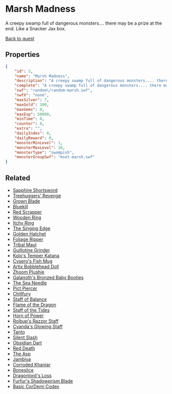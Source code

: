 # Marsh Madness

A creepy swamp full of dangerous monsters.... there may be a prize at the end. Like a Snacker Jax box.

[Back to quest](../quests.md)

## Properties

```json
{
    "id": 5,
    "name": "Marsh Madness",
    "description": "A creepy swamp full of dangerous monsters.... there may be a prize at the end. Like a Snacker Jax box.",
    "complete": "A creepy swamp full of dangerous monsters.... there may be a prize at the end. Like a Snacker Jax box.",
    "swf": "random\/random-marsh.swf",
    "swfX": "none",
    "maxSilver": 7,
    "maxGold": 100,
    "maxGems": 0,
    "maxExp": 50000,
    "minTime": 0,
    "counter": 0,
    "extra": "",
    "dailyIndex": 0,
    "dailyReward": 0,
    "monsterMinLevel": 1,
    "monsterMaxLevel": 10,
    "monsterType": "swampish",
    "monsterGroupSwf": "mset-marsh.swf"
}
```

## Related

- [Sapphire Shortsword](../items/67-sapphire-shortsword.md)
- [Treehuggers' Revenge](../items/79-treehuggers-revenge.md)
- [Grown Blade](../items/83-grown-blade.md)
- [Bluekill](../items/98-bluekill.md)
- [Red Scrapper](../items/109-red-scrapper.md)
- [Wooden Ring](../items/130-wooden-ring.md)
- [Itchy Ring](../items/132-itchy-ring.md)
- [The Singing Edge](../items/135-the-singing-edge.md)
- [Golden Hatchet](../items/137-golden-hatchet.md)
- [Foliage Ripper](../items/141-foliage-ripper.md)
- [Tribal Maul](../items/142-tribal-maul.md)
- [Guillotine Grinder](../items/143-guillotine-grinder.md)
- [Kolo's Temper Katana](../items/161-kolo-s-temper-katana.md)
- [Cysero's Fish Mug](../items/162-cysero-s-fish-mug.md)
- [Artix Bobblehead Doll](../items/163-artix-bobblehead-doll.md)
- [Zhoom Plushie](../items/164-zhoom-plushie.md)
- [Galanoth's Bronzed Baby Booties](../items/166-galanoth-s-bronzed-baby-booties.md)
- [The Sea Needle](../items/183-the-sea-needle.md)
- [Pict Piercer](../items/184-pict-piercer.md)
- [Chillfury](../items/190-chillfury.md)
- [Staff of Balance](../items/196-staff-of-balance.md)
- [Flame of the Dragon](../items/199-flame-of-the-dragon.md)
- [Staff of the Tides](../items/203-staff-of-the-tides.md)
- [Horn of Power](../items/205-horn-of-power.md)
- [Roibup's Razzor Staff](../items/207-roibup-s-razzor-staff.md)
- [Cyanda's Glowing Staff](../items/208-cyanda-s-glowing-staff.md)
- [Tanto](../items/223-tanto.md)
- [Silent Slash](../items/224-silent-slash.md)
- [Obsidian Dart](../items/225-obsidian-dart.md)
- [Red Death](../items/226-red-death.md)
- [The Asp](../items/227-the-asp.md)
- [Jambiya](../items/228-jambiya.md)
- [Corroded Khanjar](../items/229-corroded-khanjar.md)
- [Boneslice](../items/230-boneslice.md)
- [Dragonlord's Loss](../items/244-dragonlord-s-loss.md)
- [Furfur's Shadowprism Blade](../items/248-furfur-s-shadowprism-blade.md)
- [Basic CorDemi Codex](../items/1421-basic-cordemi-codex.md)

